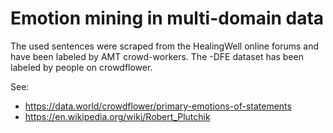 # Emotion mining in multi-domain data
The used sentences were scraped from the HealingWell online forums and have been labeled by AMT crowd-workers. The -DFE dataset has been labeled by people on crowdflower.

See:
 - https://data.world/crowdflower/primary-emotions-of-statements
 - https://en.wikipedia.org/wiki/Robert_Plutchik